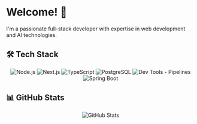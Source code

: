 # Welcome! 👋

I'm a passionate full-stack developer with expertise in web development and AI technologies.

## 🛠️ Tech Stack

<div align="center">
  <img src="https://img.shields.io/badge/Node.js-339933?style=for-the-badge&logo=nodedotjs&logoColor=white" alt="Node.js" />
  <img src="https://img.shields.io/badge/Next.js-000000?style=for-the-badge&logo=nextdotjs&logoColor=white" alt="Next.js" />
  <img src="https://img.shields.io/badge/TypeScript-3178C6?style=for-the-badge&logo=typescript&logoColor=white" alt="TypeScript" />
  <img src="https://img.shields.io/badge/PostgreSQL-4169E1?style=for-the-badge&logo=postgresql&logoColor=white" alt="PostgreSQL" />
  <img src="https://img.shields.io/badge/CI/CD-2088FF?style=for-the-badge&logo=github-actions&logoColor=white" alt="Dev Tools - Pipelines" />
  <img src="https://img.shields.io/badge/Spring_Boot-6DB33F?style=for-the-badge&logo=spring-boot&logoColor=white" alt="Spring Boot" />
</div>

## 📊 GitHub Stats

<div align="center">
  <img src="https://github-readme-streak-stats.herokuapp.com/?user=ernestdodz&theme=dark&hide_border=false" alt="GitHub Stats" />
</div>
